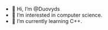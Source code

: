 - 👋 Hi, I’m @Duovyds
- 👀 I’m interested in computer science.
- 🌱 I’m currently learning C++.

<!---
Duovyds/Duovyds is a ✨ special ✨ repository because its `README.md` (this file) appears on your GitHub profile.
You can click the Preview link to take a look at your changes.
--->
